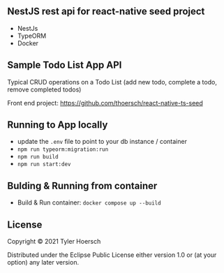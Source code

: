 ## NestJS rest api for react-native seed project

* NestJs
* TypeORM
* Docker

## Sample Todo List App API
Typical CRUD operations on a Todo List (add new todo, complete a todo, remove completed todos)

Front end project: https://github.com/thoersch/react-native-ts-seed

## Running to App locally

* update the `.env` file to point to your db instance / container
* `npm run typeorm:migration:run`
* `npm run build`
* `npm run start:dev`

## Bulding & Running from container

* Build & Run container: `docker compose up --build`

## License

Copyright © 2021 Tyler Hoersch

Distributed under the Eclipse Public License either version 1.0 or (at
your option) any later version.